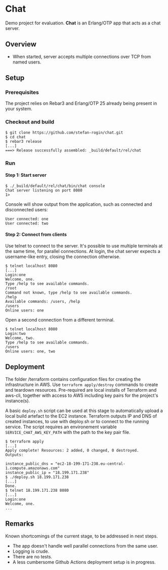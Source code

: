 # Chat

Demo project for evaluation. __Chat__ is an Erlang/OTP app that acts as a chat server.

## Overview

- When started, server accepts multiple connections over TCP from named users.

## Setup

### Prerequisites
The project relies on Rebar3 and Erlang/OTP 25 already being present in your system.

### Checkout and build

    $ git clone https://github.com/stefan-rogin/chat.git
    $ cd chat
    $ rebar3 release
    [...]
    ===> Release successfully assembled: _build/default/rel/chat

### Run

#### Step 1: Start server

    $ ./_build/default/rel/chat/bin/chat console
    Chat server listening on port 8080
    1>
 
 Console will show output from the application, such as connected and disconnected users:

    User connected: one
    User connected: two

#### Step 2: Connect from clients

Use telnet to connect to the server. It's possible to use multiple terminals at the same time, for parallel connections. At login, the chat server expects a username-like entry, closing the connection otherwise.

    $ telnet localhost 8080
    [...]
    Login:one
    Welcome, one.
    Type /help to see available commands.
    /root
    Command not known, type /help to see available commands.
    /help
    Available commands: /users, /help
    /users
    Online users: one

Open a second connection from a different terminal.

    $ telnet localhost 8080
    Login:two
    Welcome, two.
    Type /help to see available commands.
    /users
    Online users: one, two

## Deployment

The folder /terraform contains configuration files for creating the infrastructure in AWS. Use `terraform apply/destroy` commands to create and teardown resources. Pre-required are local installs of Terraform and aws-cli, together with access to AWS including key pairs for the project's instance(s). 

A basic `deploy.sh` script can be used at this stage to automatically upload a local build artefact to the EC2 instance. Terraform outputs IP and DNS of created instances, to use with deploy.sh or to connect to the running service. The script requires an environement variable `SERVICE_CHAT_AWS_KEY_PATH` with the path to the key pair file. 

    $ terraform apply
    [...]
    Apply complete! Resources: 2 added, 0 changed, 0 destroyed.
    Outputs:

    instance_public_dns = "ec2-18-199-171-238.eu-central-1.compute.amazonaws.com"
    instance_public_ip = "18.199.171.238"
    $ ./deploy.sh 18.199.171.238
    [...]
    Done.
    $ telnet 18.199.171.238 8080
    [...]
    Login:one
    Welcome, one.
    ...

## Remarks

Known shortcomings of the current stage, to be addressed in next steps.

- The app doesn't handle well parallel connections from the same user.
- Logging is crude.
- There are no tests.
- A less cumbersome Github Actions deployment setup is in progress.